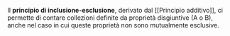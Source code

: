 Il **principio di inclusione-esclusione**, derivato dal [[Principio additivo]], ci permette di contare collezioni definite da proprietà disgiuntive (A o B), anche nel caso in cui queste proprietà non sono mutualmente esclusive.

